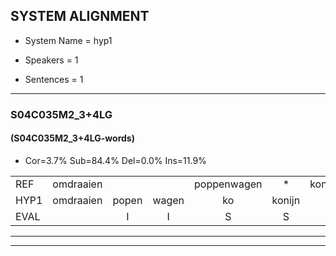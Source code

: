 
## SYSTEM ALIGNMENT

- System Name = hyp1

- Speakers = 1

- Sentences = 1

---

### S04C035M2_3+4LG

#### (S04C035M2_3+4LG-words)

- Cor=3.7%	Sub=84.4%	Del=0.0%	Ins=11.9%

|  |  |  |  |  |  |  |  |  |  |  |  |  |  |  |  |  |  |  |  |  |  |  |  |  |  |  |  |  |  |  |  |  |  |  |  |  |  |  |  |  |  |  |  |  |  |  |  |  |  |  |  |  |  |  |  |  |  |  |  |  |  |  |  |  |  |  |  |  |  |  |  |  |  |  |  |  |  |  |  |  |  |  |  |  |  |  |  |  |  |  |  |  |  |  |  |  |  |  |  |  |  |  |  |  |  |  |  |  |  |  |  |  |  |  |  |  |  |  |  |  |  |  |  |  |  |  |  |  |  |  |  |  |  |  |  |
|:--- |:---:|:---:|:---:|:---:|:---:|:---:|:---:|:---:|:---:|:---:|:---:|:---:|:---:|:---:|:---:|:---:|:---:|:---:|:---:|:---:|:---:|:---:|:---:|:---:|:---:|:---:|:---:|:---:|:---:|:---:|:---:|:---:|:---:|:---:|:---:|:---:|:---:|:---:|:---:|:---:|:---:|:---:|:---:|:---:|:---:|:---:|:---:|:---:|:---:|:---:|:---:|:---:|:---:|:---:|:---:|:---:|:---:|:---:|:---:|:---:|:---:|:---:|:---:|:---:|:---:|:---:|:---:|:---:|:---:|:---:|:---:|:---:|:---:|:---:|:---:|:---:|:---:|:---:|:---:|:---:|:---:|:---:|:---:|:---:|:---:|:---:|:---:|:---:|:---:|:---:|:---:|:---:|:---:|:---:|:---:|:---:|:---:|:---:|:---:|:---:|:---:|:---:|:---:|:---:|:---:|:---:|:---:|:---:|:---:|:---:|:---:|:---:|:---:|:---:|:---:|:---:|:---:|:---:|:---:|:---:|:---:|:---:|:---:|:---:|:---:|:---:|:---:|:---:|:---:|:---:|:---:|:---:|:---:|:---:|:---:|
| REF | omdraaien |  |  | poppenwagen | * | konijnenhok | * | * | * | * | elastiekje | * | * | * | * | ruziemaken | teddybeer | * | * | * | dierentuin | * | paddenstoelen | * | verstoppertje | * | * | wasmachine | * | * | * | * | * | * | * | fototoestel |  |  |  |  |  |  |  |  |  |  | toiletpapier | * | * | * | * | * | * | vrachtwagen | buurmannen | * | * | * | * | * | * | * | vogelkooi | * | * | olifant | * | * | * | * | * | * | schommelen | * | * | * | iedereen | * | * | * | schoenenwinkel | knutselen | * | * | * | ophangen | verjaardag | * | sprookjesboek | * | * | * | tandenborstel | lucifer | * | * | slaapkamer | * | achterdeur | * | * | ziekenhuis | nieuwsgierig | * | * | * | * | afblijven |  | kabouter | * | * | washandje | * | sneeuwwitje | * | goeiendag | vakantie |  |  |  | * | * | * | * | * | limonade | autorijden | eindelijk | familie | chocolade | * | * | * | * |
| HYP1 | omdraaien | popen | wagen | ko | konijn | nen | hok | el | un | el | nastiqu | ruk | ru | zim | zi | makun | de | tebij | die | been | die | rentuin | opte | stoelen | vers | stopertja | was | mee | ma | geen | geenma | v | to | tou | stol | fototoestel | to | to | o | il | etv | pa | pir | vrachttwagen | bu | buur | ma | gun | buur | ma | mam | nen | vo | gel | kooi | oh | oh | niet | von | vond | onliep | von | sch | schoen | schom | mellen | i | dereen | schoen | nen | winkel | schoenewinkel | k | knust | knut | se | len | op | hangen | vor | ja | rdach | s | sprocus | bek | tem | den | bor | tu | stel | lucht | kif | ver | slaap | ka | mer | ach | ton | duur | zie | kun | huis | nieuws | hi | shi | nieuws | gering | afblijven | k | kamkam | bouter | was | hamtje | sneeuw | witje | goeie | dag | vakantie | lim | o | at | de | linade | o | o | re | den | en | deluk | familie | ko | ko | ko | so | lader |
| EVAL |  | I | I | S | S | S | S | S | S | S | S | S | S | S | S | S | S | S | S | S | S | S | S | S | S | S | S | S | S | S | S | S | S | S | S |  | I | I | I | I | I | I | I | I | I | I | S | S | S | S | S | S | S | S | S | S | S | S | S | S | S | S | S | S | S | S | S | S | S | S | S | S | S | S | S | S | S | S | S | S | S | S | S | S | S | S | S | S | S | S | S | S | S | S | S | S | S | S | S | S | S | S | S | S | S | S | S |  | I | S | S | S | S | S | S | S | S |  | I | I | I | S | S | S | S | S | S | S | S |  | S | S | S | S | S |
---

---
